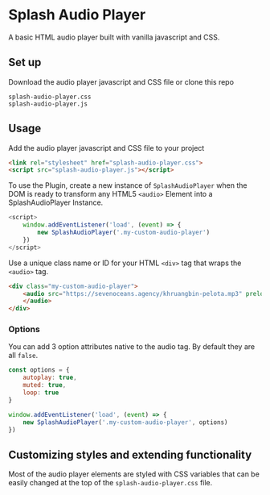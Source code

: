 # Splash Audio Player

A basic HTML audio player built with vanilla javascript and CSS.  

## Set up

Download the audio player javascript and CSS file or clone this repo
```
splash-audio-player.css
splash-audio-player.js
```

## Usage

Add the audio player javascript and CSS file to your project  
```html
<link rel="stylesheet" href="splash-audio-player.css"> 
<script src="splash-audio-player.js"></script>
```

To use the Plugin, create a new instance of `SplashAudioPlayer` when the DOM is ready to transform any HTML5 ```<audio>``` Element into a SplashAudioPlayer Instance.
```js
<script>
    window.addEventListener('load', (event) => {
        new SplashAudioPlayer('.my-custom-audio-player')
    })
</script>
```

Use a unique class name or ID for your HTML ```<div>``` tag that wraps the ```<audio>``` tag.  
```html
<div class="my-custom-audio-player">
    <audio src="https://sevenoceans.agency/khruangbin-pelota.mp3" preload="metadata">
    </audio>
</div>
```

### Options

You can add 3 option attributes native to the audio tag. By default they are all ```false```.

```js
const options = {
    autoplay: true,
    muted: true,
    loop: true
}

window.addEventListener('load', (event) => {
    new SplashAudioPlayer('.my-custom-audio-player', options)
})
```

## Customizing styles and extending functionality

Most of the audio player elements are styled with CSS variables that can be easily changed at the top of the `splash-audio-player.css` file.
